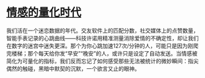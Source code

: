 # [情感的量化时代](https://hoo.be/jiuyaodsp)

我们活在一个迷恋数据的年代。交友软件上的匹配分数，社交媒体上的点赞数量，智能手表记录的心跳曲线——科技许诺用精准测量消除爱情的不确定性，却让我们在数字的迷宫中迷失更深。那个为你心跳加速127次/分钟的人，可能只是因为刚爬完楼梯；那个每天给你发“早安”“晚安”的人，或许只是设定了自动发送。当情感被简化为可量化的指标，我们反而忘记了如何感受那些无法被统计的微妙瞬间：指尖偶然的触碰，黑暗中默契的沉默，一个欲言又止的眼神。
